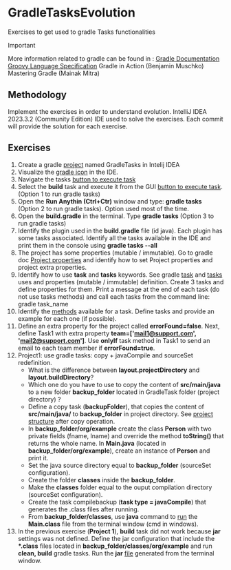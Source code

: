 # GradleTasksEvolution
Exercises to get used to gradle Tasks functionalities

> [!IMPORTANT]
> More information related to gradle can be found in :
> [Gradle Documentation](https://docs.gradle.org/current/userguide/userguide.html)
> [Groovy Language Specification](https://groovy-lang.org/documentation.html)
> Gradle in Action (Benjamin Muschko)
> Mastering Gradle (Mainak Mitra)

## Methodology
Implement the exercises in order to understand evolution. IntelliJ IDEA 2023.3.2 (Community Edition) IDE used to solve the exercises. Each commit will provide the solution for each exercise.

## Exercises
1. Create a gradle [project](./images/Project_Config.png) named GradleTasks in Intelij IDEA 
2. Visualize the [gradle icon](./images/Gradle%20Icon.png) in the IDE. 
3. Navigate the tasks [button to execute task](./images/GradleGUI.png)
4. Select the __build__ task and execute it from the GUI [button to execute task](./images/build%20task.png). (Option 1 to run gradle tasks)
5. Open the __Run Anythin (Ctrl+Ctr)__ window and type: __gradle tasks__ (Option 2 to run gradle tasks). Option used most of the time.
6. Open the __build.gradle__ in the terminal. Type __gradle tasks__ (Option 3 to run gradle tasks)
7. Identify the plugin used in the __build.gradle__ file (id java). Each plugin has some tasks associated. Identify all the tasks available in the IDE and print them in the console using __gradle tasks --all__
8. The project has some properties (mutable / immutable). Go to gradle doc [Project properties](https://docs.gradle.org/current/dsl/org.gradle.api.Project.html) and identify how to set Project properties and project extra properties.
9. Identify how to use __task__ and __tasks__ keywords. See gradle [task](https://docs.gradle.org/current/dsl/org.gradle.api.Task.html#N190F3) and [tasks](https://docs.gradle.org/current/userguide/tutorial_using_tasks.html) uses and properties (mutable / immutable) definition. Create 3 tasks and define properties for them. Print a message at the end of each task (do not use tasks methods) and call each tasks from the command line: gradle task_name
10. Identify the [methods](https://docs.gradle.org/current/dsl/org.gradle.api.Task.html#N19210) available for a task. Define tasks and provide an example for each one (if possible).
11. Define an extra property for the project called __errorFound=false__. Next, define Task1 with extra property __team=['mail1@support.com', 'mail2@support.com']__. Use __onlyIf__ task method in Task1 to send an email to each team member if __errorFound=true__. 
12. Project1: use gradle tasks: copy + javaCompile and sourceSet redefinition.
    - What is the difference between __layout.projectDirectory__ and __layout.buildDirectory__? 
    - Which one do you have to use to copy the content of __src/main/java__ to a new folder __backup_folder__ located in GradleTask folder (project directory) ?
    - Define a copy task (__backupFolder__), that copies the content of __src/main/java/__ to __backup_folder__ in project directory. See [project structure](./images/copy.png) after copy operation.
    - In __backup_folder/org/example__ create the class __Person__ with two private fields (fname, lname) and override the method __toString()__ that returns the whole name. In __Main.java__ (located in __backup_folder/org/example__), create an instance of __Person__ and print it.
    - Set the java source directory equal to __backup_folder__ (sourceSet configuration).
    - Create the folder __classes__ inside the __backup_folder__.
    - Make the __classes__ folder equal to the ouput compilation directory (sourceSet configuration).
    - Create the task compilebackup (__task type = javaCompile__) that generates the .class files after running.
    - From __backup_folder/classes__, use __java__ command to [run](./images/javaRun.png) the __Main.class__ file from the terminal window (cmd in windows).
13. In the previous exercise (__Project 1__), __build__ task did not work because __jar__ settings was not defined. Define the jar configuration that include the __*.class__ files located in __backup_folder/classes/org/example__ and run __clean, build__ gradle tasks. Run the __jar__ [file](./images/Project1_jar.png) generated from the terminal window.